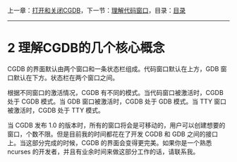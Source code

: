 上一章：[打开和关闭CGDB](<1.0.md>)，下一节：[理解代码窗口](<2.1.md>)，目录：[目录](<SUMMARY.md>)

----------

2 理解CGDB的几个核心概念
========================

CGDB 的界面默认由两个窗口和一条状态栏组成。代码窗口默认在上方，GDB 窗口默认在下方。状态栏在两个窗口之间。

根据不同窗口的激活情况，CGDB 有不同的模式。当代码窗口被激活时，CGDB 处于 CGDB 模式。当 GDB 窗口被激活时，CGDB 处于 GDB 模式。当 TTY 窗口被激活时，CGDB 处于 TTY 模式。

当 CGDB 发布 1.0 的版本时，所有的窗口将会是可移动的，用户可以创建想要的窗口，个数不限。但是目前我的时间都花在了开发 CGDB 和 GDB 之间的接口上。当这部分完成的时候，CGDB 的界面会变得更完美。如果你是一个熟悉 ncurses 的开发者，并且有业余时间来做这部分工作的话，请联系我。

